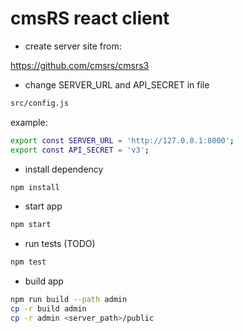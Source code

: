 # cmsRS react client

* create server site from:

<https://github.com/cmsrs/cmsrs3>

* change SERVER_URL and API_SECRET  in file 
```bash
src/config.js
```

example:

```bash
export const SERVER_URL = 'http://127.0.0.1:8000';
export const API_SECRET = 'v3';
```


* install dependency

```bash
npm install
```

* start app

```bash
npm start
```

* run tests (TODO)

```bash
npm test
```

* build app

```bash
npm run build --path admin
cp -r build admin
cp -r admin <server_path>/public
```

